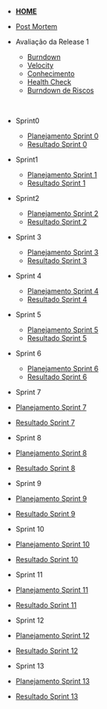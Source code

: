 
- [**HOME**](/)

- [Post Mortem](projeto/postMortem.md) 

- Avaliação da Release 1
  - [Burndown](sprints/release1/burndown.md)
  - [Velocity](sprints/release1/velocity.md)
  - [Conhecimento](sprints/release1/conhecimento.md)
  - [Health Check](sprints/release1/healthcheck.md)
  - [Burndown de Riscos](sprints/release1/riscos.md)

<br />

- Sprint0
  - [Planejamento Sprint 0](sprints/sprint0/planning0.md)
  - [Resultado Sprint 0](sprints/sprint0/results0.md)

- Sprint1
  - [Planejamento Sprint 1](sprints/sprint1/planning1.md)
  - [Resultado Sprint 1](sprints/sprint1/results1.md)

- Sprint2
  - [Planejamento Sprint 2](sprints/sprint2/planning2.md)
  - [Resultado Sprint 2](sprints/sprint2/results2.md)

- Sprint 3
  - [Planejamento Sprint 3](sprints/sprint3/planning3.md)
  - [Resultado Sprint 3](sprints/sprint3/results3.md)

- Sprint 4
  - [Planejamento Sprint 4](sprints/sprint4/planning4.md)
  - [Resultado Sprint 4](sprints/sprint4/results4.md)

- Sprint 5
  - [Planejamento Sprint 5](sprints/sprint5/planning5.md)
  - [Resultado Sprint 5](sprints/sprint5/results5.md)

- Sprint 6
  - [Planejamento Sprint 6](sprints/sprint6/planning6.md)
  - [Resultado Sprint 6](sprints/sprint6/results6.md)

- Sprint 7
 - [Planejamento Sprint 7](sprints/sprint7/planning7.md)
 - [Resultado Sprint 7](sprints/sprint7/results7.md)

- Sprint 8
 - [Planejamento Sprint 8](sprints/sprint8/planning8.md)
 - [Resultado Sprint 8](sprints/sprint8/results8.md)
  
- Sprint 9
 - [Planejamento Sprint 9](sprints/sprint9/planning9.md)
 - [Resultado Sprint 9](sprints/sprint9/results9.md)

- Sprint 10
 - [Planejamento Sprint 10](sprints/sprint10/planning10.md)
 - [Resultado Sprint 10](sprints/sprint10/results10.md)

- Sprint 11
 - [Planejamento Sprint 11](sprints/sprint11/planning11.md)
 - [Resultado Sprint 11](sprints/sprint11/results11.md)

- Sprint 12
 - [Planejamento Sprint 12](sprints/sprint12/planning12.md)
 - [Resultado Sprint 12](sprints/sprint12/results12.md)

- Sprint 13
 - [Planejamento Sprint 13](sprints/sprint13/planning13.md)
 - [Resultado Sprint 13](sprints/sprint13/results13.md) 
